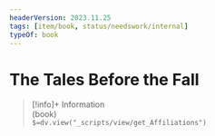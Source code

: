 ```yaml
---
headerVersion: 2023.11.25
tags: [item/book, status/needswork/internal]
typeOf: book
---
```

# The Tales Before the Fall
>[!info]+ Information  
> (book)  
> `$=dv.view("_scripts/view/get_Affiliations")`

